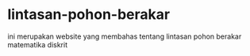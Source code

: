 # lintasan-pohon-berakar
ini merupakan website yang membahas tentang lintasan pohon berakar matematika diskrit
